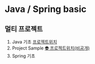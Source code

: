 # Java / Spring basic

## 멀티 프로젝트
1. Java 기초 [프로젝트위치](/java8)
2. Project Sample [:alien: 프로젝트위치(비공개)](/chatting)
3. Spring 기초